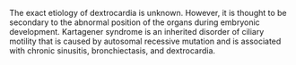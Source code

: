 The exact etiology of dextrocardia is unknown. However, it is thought to be secondary to the abnormal position of the organs during embryonic development. Kartagener syndrome is an inherited disorder of ciliary motility that is caused by autosomal recessive mutation and is associated with chronic sinusitis, bronchiectasis, and dextrocardia.